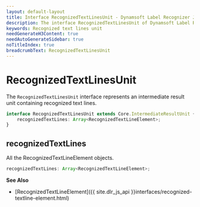 ```yaml
---
layout: default-layout
title: Interface RecognizedTextLinesUnit - Dynamsoft Label Recognizer JS Edition API Reference
description: The interface RecognizedTextLinesUnit of Dynamsoft Label Recognizer JS edition represents an intermediate result unit containing recognized text lines.
keywords: Recognized text lines unit
needGenerateH3Content: true
needAutoGenerateSidebar: true
noTitleIndex: true
breadcrumbText: RecognizedTextLinesUnit
---
```


# RecognizedTextLinesUnit

The `RecognizedTextLinesUnit` interface represents an intermediate result unit containing recognized text lines.

```typescript
interface RecognizedTextLinesUnit extends Core.IntermediateResultUnit {
    recognizedTextLines: Array<RecognizedTextLineElement>;
}
```

<!-- | Method                                      | Description                                        |
| ------------------------------------------- | -------------------------------------------------- |
| [recognizedTextLines](#recognizedtextlines) | Returns all the RecognizedTextLineElement objects. | -->

## recognizedTextLines

All the RecognizedTextLineElement objects.

```typescript
recognizedTextLines: Array<RecognizedTextLineElement>;
```

**See Also**

* [RecognizedTextLineElement]({{ site.dlr_js_api }}interfaces/recognized-textline-element.html)
